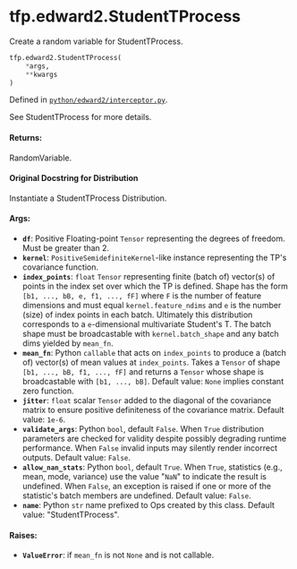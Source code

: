 <div itemscope itemtype="http://developers.google.com/ReferenceObject">
<meta itemprop="name" content="tfp.edward2.StudentTProcess" />
<meta itemprop="path" content="Stable" />
</div>

# tfp.edward2.StudentTProcess

Create a random variable for StudentTProcess.

``` python
tfp.edward2.StudentTProcess(
    *args,
    **kwargs
)
```



Defined in [`python/edward2/interceptor.py`](https://github.com/tensorflow/probability/tree/master/tensorflow_probability/python/edward2/interceptor.py).

<!-- Placeholder for "Used in" -->

See StudentTProcess for more details.

#### Returns:
RandomVariable.


#### Original Docstring for Distribution

Instantiate a StudentTProcess Distribution.

#### Args:

* <b>`df`</b>: Positive Floating-point `Tensor` representing the degrees of freedom.
  Must be greater than 2.
* <b>`kernel`</b>: `PositiveSemidefiniteKernel`-like instance representing the
  TP's covariance function.
* <b>`index_points`</b>: `float` `Tensor` representing finite (batch of) vector(s) of
  points in the index set over which the TP is defined. Shape has the form
  `[b1, ..., bB, e, f1, ..., fF]` where `F` is the number of feature
  dimensions and must equal `kernel.feature_ndims` and `e` is the number
  (size) of index points in each batch. Ultimately this distribution
  corresponds to a `e`-dimensional multivariate Student's T. The batch
  shape must be broadcastable with `kernel.batch_shape` and any batch dims
  yielded by `mean_fn`.
* <b>`mean_fn`</b>: Python `callable` that acts on `index_points` to produce a (batch
  of) vector(s) of mean values at `index_points`. Takes a `Tensor` of
  shape `[b1, ..., bB, f1, ..., fF]` and returns a `Tensor` whose shape is
  broadcastable with `[b1, ..., bB]`. Default value: `None` implies
  constant zero function.
* <b>`jitter`</b>: `float` scalar `Tensor` added to the diagonal of the covariance
  matrix to ensure positive definiteness of the covariance matrix.
  Default value: `1e-6`.
* <b>`validate_args`</b>: Python `bool`, default `False`. When `True` distribution
  parameters are checked for validity despite possibly degrading runtime
  performance. When `False` invalid inputs may silently render incorrect
  outputs.
  Default value: `False`.
* <b>`allow_nan_stats`</b>: Python `bool`, default `True`. When `True`,
  statistics (e.g., mean, mode, variance) use the value "`NaN`" to
  indicate the result is undefined. When `False`, an exception is raised
  if one or more of the statistic's batch members are undefined.
  Default value: `False`.
* <b>`name`</b>: Python `str` name prefixed to Ops created by this class.
  Default value: "StudentTProcess".


#### Raises:

* <b>`ValueError`</b>: if `mean_fn` is not `None` and is not callable.
